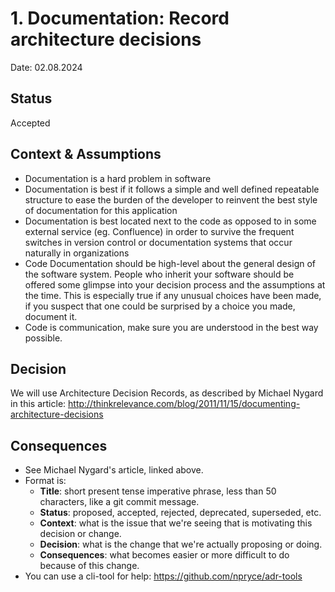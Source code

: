 # 1. Documentation: Record architecture decisions

Date: 02.08.2024

## Status

Accepted

## Context & Assumptions

- Documentation is a hard problem in software
- Documentation is best if it follows a simple and well defined repeatable
  structure to ease the burden of the developer to reinvent the best style of
  documentation for this application
- Documentation is best located next to the code as opposed to in some external
  service (eg. Confluence) in order to survive the frequent switches in version
  control or documentation systems that occur naturally in organizations
- Code Documentation should be high-level about the general design of the
  software system. People who inherit your software should be offered some
  glimpse into your decision process and the assumptions at the time. This is
  especially true if any unusual choices have been made, if you suspect that one
  could be surprised by a choice you made, document it.
- Code is communication, make sure you are understood in the best way possible.

## Decision

We will use Architecture Decision Records, as described by Michael Nygard in
this article:
http://thinkrelevance.com/blog/2011/11/15/documenting-architecture-decisions

## Consequences

- See Michael Nygard's article, linked above.
- Format is:
  - **Title**: short present tense imperative phrase, less than 50 characters,
    like a git commit message.
  - **Status**: proposed, accepted, rejected, deprecated, superseded, etc.
  - **Context**: what is the issue that we're seeing that is motivating this
    decision or change.
  - **Decision**: what is the change that we're actually proposing or doing.
  - **Consequences**: what becomes easier or more difficult to do because of
    this change.
- You can use a cli-tool for help: https://github.com/npryce/adr-tools
